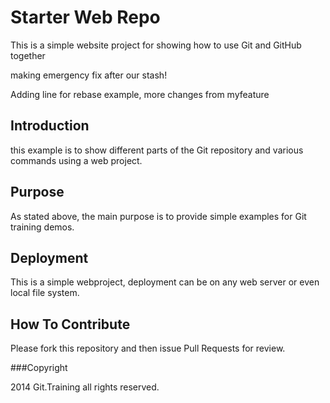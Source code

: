 # Starter Web Repo

This is a simple website project for
showing how to use Git and GitHub together

making emergency fix after our stash!

Adding line for rebase example, more changes from myfeature

## Introduction

this example is to show different parts
of the Git repository and various commands
using a web project.

## Purpose

As stated above, the main purpose is to
provide simple examples for Git training
demos.

## Deployment

This is a simple webproject, deployment
can be on any web server or even local
file system.

## How To Contribute

Please fork this repository and then issue Pull Requests for review.

###Copyright

2014 Git.Training all rights reserved.